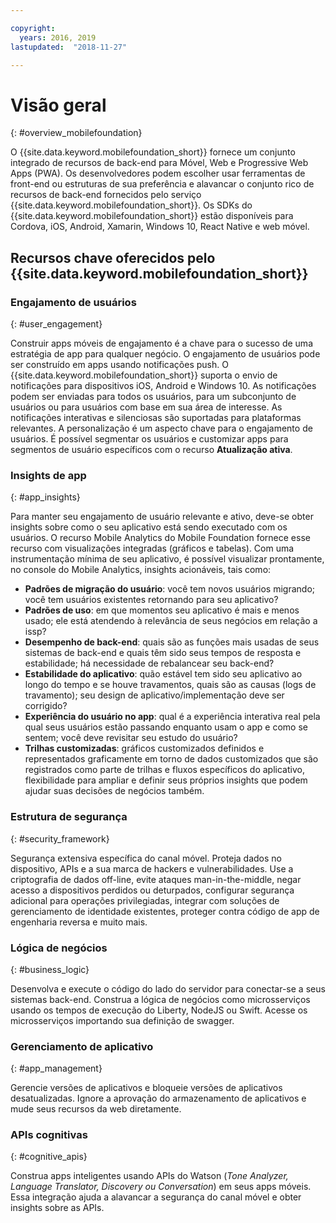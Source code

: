 ```yaml
---

copyright:
  years: 2016, 2019
lastupdated:  "2018-11-27"

---
```


#	Visão geral
{: #overview_mobilefoundation}

O {{site.data.keyword.mobilefoundation_short}} fornece um conjunto integrado de recursos de back-end para Móvel, Web e Progressive Web Apps (PWA). Os desenvolvedores podem escolher usar ferramentas de front-end ou estruturas de sua preferência e alavancar o conjunto rico de recursos de back-end fornecidos pelo serviço {{site.data.keyword.mobilefoundation_short}}. Os SDKs do {{site.data.keyword.mobilefoundation_short}} estão disponíveis para Cordova, iOS, Android, Xamarin, Windows 10, React Native e web móvel. 

## Recursos chave oferecidos pelo {{site.data.keyword.mobilefoundation_short}}

### Engajamento de usuários
{: #user_engagement}

Construir apps móveis de engajamento é a chave para o sucesso de uma estratégia de app para qualquer negócio. O engajamento de usuários pode ser construído em apps usando notificações push. O {{site.data.keyword.mobilefoundation_short}} suporta o envio de notificações para dispositivos iOS, Android e Windows 10. As notificações podem ser enviadas para todos os usuários, para um subconjunto de usuários ou para usuários com base em sua área de interesse. As notificações interativas e silenciosas são suportadas para plataformas relevantes. A personalização é um aspecto chave para o engajamento de usuários. É possível segmentar os usuários e customizar apps para segmentos de usuário específicos com o recurso **Atualização ativa**.

###  Insights de app
{: #app_insights}

Para manter seu engajamento de usuário relevante e ativo, deve-se obter insights sobre como o seu aplicativo está sendo executado com os usuários.   O recurso Mobile Analytics do Mobile Foundation fornece esse recurso com visualizações integradas (gráficos e tabelas).  Com uma instrumentação mínima de seu aplicativo, é possível visualizar prontamente, no console do Mobile Analytics, insights acionáveis, tais como:
- **Padrões de migração do usuário**: você tem novos usuários migrando; você tem usuários existentes retornando para seu aplicativo?
- **Padrões de uso**: em que momentos seu aplicativo é mais e menos usado; ele está atendendo à relevância de seus negócios em relação a issp?
- **Desempenho de back-end**: quais são as funções mais usadas de seus sistemas de back-end e quais têm sido seus tempos de resposta e estabilidade; há necessidade de rebalancear seu back-end?
- **Estabilidade do aplicativo**: quão estável tem sido seu aplicativo ao longo do tempo e se houve travamentos, quais são as causas (logs de travamento); seu design de aplicativo/implementação deve ser corrigido?
- **Experiência do usuário no app**: qual é a experiência interativa real pela qual seus usuários estão passando enquanto usam o app e como se sentem; você deve revisitar seu estudo do usuário?
- **Trilhas customizadas**: gráficos customizados definidos e representados graficamente em torno de dados customizados que são registrados como parte de trilhas e fluxos específicos do aplicativo, flexibilidade para ampliar e definir seus próprios insights que podem ajudar suas decisões de negócios também.

###  Estrutura de segurança
{: #security_framework}

Segurança extensiva específica do canal móvel. Proteja dados no dispositivo, APIs e a sua marca de hackers e vulnerabilidades. Use a criptografia de dados off-line, evite ataques man-in-the-middle, negar acesso a dispositivos perdidos ou deturpados, configurar segurança adicional para operações privilegiadas, integrar com soluções de gerenciamento de identidade existentes, proteger contra código de app de engenharia reversa e muito mais.

###  Lógica de negócios
{: #business_logic}

Desenvolva e execute o código do lado do servidor para conectar-se a seus sistemas back-end. Construa a lógica de negócios como microsserviços usando os tempos de execução do Liberty, NodeJS ou Swift. Acesse os microsserviços importando sua definição de swagger.

###  Gerenciamento de aplicativo
{:  #app_management}

Gerencie versões de aplicativos e bloqueie versões de aplicativos desatualizadas. Ignore a aprovação do armazenamento de aplicativos e mude seus recursos da web diretamente.

###  APIs cognitivas
{:  #cognitive_apis}

Construa apps inteligentes usando APIs do Watson (*Tone Analyzer, Language Translator, Discovery ou Conversation*) em seus apps móveis. Essa integração ajuda a alavancar a segurança do canal móvel e obter insights sobre as APIs.


